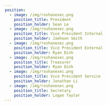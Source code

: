 ```yaml
---
position:
  - image: /img/roshanexec.png
    position_title: President
    position_holder: Sean Le
  - image: /img/roshanexec.png
    position_title: Vice President Internal
    position_holder: Jaehoon Smith
  - image: /img/roshanexec.png
    position_title: Vice President External
    position_holder: Ryan Dinh
  - image: /img/roshanexec.png
    position_title: Treasurer
    position_holder: Ryan Dinh
  - image: /img/roshanexec.png
    position_title: Vice President Service
    position_holder: Jonathan Li
  - image: /img/roshanexec.png
    position_title: Secretary
    position_holder: Logan Taylor
---
```

